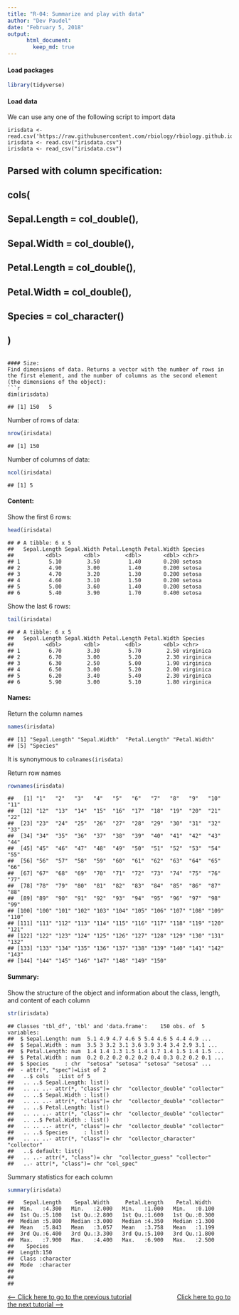 ```yaml
---
title: "R-04: Summarize and play with data"
author: "Dev Paudel"
date: "February 5, 2018"
output: 
      html_document:
        keep_md: true
---
```




#### Load packages

```r
library(tidyverse)
```

#### Load data

We can use any one of the following script to import data

```
irisdata <- read.csv('https://raw.githubusercontent.com/rbiology/rbiology.github.io/master/_data/irisdata.csv')
irisdata <- read.csv("irisdata.csv")
irisdata <- read_csv("irisdata.csv")
```
## Parsed with column specification:
## cols(
##   Sepal.Length = col_double(),
##   Sepal.Width = col_double(),
##   Petal.Length = col_double(),
##   Petal.Width = col_double(),
##   Species = col_character()
## )
```

#### Size:
Find dimensions of data. Returns a vector with the number of rows in the first element, and the number of columns as the second element (the dimensions of the object):
```r
dim(irisdata)
```

```
## [1] 150   5
```
Number of rows of data:

```r
nrow(irisdata)
```

```
## [1] 150
```
Number of columns of data:

```r
ncol(irisdata)
```

```
## [1] 5
```


#### Content:
Show the first 6 rows:

```r
head(irisdata)
```

```
## # A tibble: 6 x 5
##   Sepal.Length Sepal.Width Petal.Length Petal.Width Species
##          <dbl>       <dbl>        <dbl>       <dbl> <chr>  
## 1         5.10        3.50         1.40       0.200 setosa 
## 2         4.90        3.00         1.40       0.200 setosa 
## 3         4.70        3.20         1.30       0.200 setosa 
## 4         4.60        3.10         1.50       0.200 setosa 
## 5         5.00        3.60         1.40       0.200 setosa 
## 6         5.40        3.90         1.70       0.400 setosa
```

Show the last 6 rows:

```r
tail(irisdata)
```

```
## # A tibble: 6 x 5
##   Sepal.Length Sepal.Width Petal.Length Petal.Width Species  
##          <dbl>       <dbl>        <dbl>       <dbl> <chr>    
## 1         6.70        3.30         5.70        2.50 virginica
## 2         6.70        3.00         5.20        2.30 virginica
## 3         6.30        2.50         5.00        1.90 virginica
## 4         6.50        3.00         5.20        2.00 virginica
## 5         6.20        3.40         5.40        2.30 virginica
## 6         5.90        3.00         5.10        1.80 virginica
```

#### Names:
Return the column names

```r
names(irisdata)
```

```
## [1] "Sepal.Length" "Sepal.Width"  "Petal.Length" "Petal.Width" 
## [5] "Species"
```
It is synonymous to ```colnames(irisdata)```

Return row names

```r
rownames(irisdata)
```

```
##   [1] "1"   "2"   "3"   "4"   "5"   "6"   "7"   "8"   "9"   "10"  "11" 
##  [12] "12"  "13"  "14"  "15"  "16"  "17"  "18"  "19"  "20"  "21"  "22" 
##  [23] "23"  "24"  "25"  "26"  "27"  "28"  "29"  "30"  "31"  "32"  "33" 
##  [34] "34"  "35"  "36"  "37"  "38"  "39"  "40"  "41"  "42"  "43"  "44" 
##  [45] "45"  "46"  "47"  "48"  "49"  "50"  "51"  "52"  "53"  "54"  "55" 
##  [56] "56"  "57"  "58"  "59"  "60"  "61"  "62"  "63"  "64"  "65"  "66" 
##  [67] "67"  "68"  "69"  "70"  "71"  "72"  "73"  "74"  "75"  "76"  "77" 
##  [78] "78"  "79"  "80"  "81"  "82"  "83"  "84"  "85"  "86"  "87"  "88" 
##  [89] "89"  "90"  "91"  "92"  "93"  "94"  "95"  "96"  "97"  "98"  "99" 
## [100] "100" "101" "102" "103" "104" "105" "106" "107" "108" "109" "110"
## [111] "111" "112" "113" "114" "115" "116" "117" "118" "119" "120" "121"
## [122] "122" "123" "124" "125" "126" "127" "128" "129" "130" "131" "132"
## [133] "133" "134" "135" "136" "137" "138" "139" "140" "141" "142" "143"
## [144] "144" "145" "146" "147" "148" "149" "150"
```

#### Summary:
Show the structure of the object and information about the class, length, and content of each column

```r
str(irisdata)
```

```
## Classes 'tbl_df', 'tbl' and 'data.frame':	150 obs. of  5 variables:
##  $ Sepal.Length: num  5.1 4.9 4.7 4.6 5 5.4 4.6 5 4.4 4.9 ...
##  $ Sepal.Width : num  3.5 3 3.2 3.1 3.6 3.9 3.4 3.4 2.9 3.1 ...
##  $ Petal.Length: num  1.4 1.4 1.3 1.5 1.4 1.7 1.4 1.5 1.4 1.5 ...
##  $ Petal.Width : num  0.2 0.2 0.2 0.2 0.2 0.4 0.3 0.2 0.2 0.1 ...
##  $ Species     : chr  "setosa" "setosa" "setosa" "setosa" ...
##  - attr(*, "spec")=List of 2
##   ..$ cols   :List of 5
##   .. ..$ Sepal.Length: list()
##   .. .. ..- attr(*, "class")= chr  "collector_double" "collector"
##   .. ..$ Sepal.Width : list()
##   .. .. ..- attr(*, "class")= chr  "collector_double" "collector"
##   .. ..$ Petal.Length: list()
##   .. .. ..- attr(*, "class")= chr  "collector_double" "collector"
##   .. ..$ Petal.Width : list()
##   .. .. ..- attr(*, "class")= chr  "collector_double" "collector"
##   .. ..$ Species     : list()
##   .. .. ..- attr(*, "class")= chr  "collector_character" "collector"
##   ..$ default: list()
##   .. ..- attr(*, "class")= chr  "collector_guess" "collector"
##   ..- attr(*, "class")= chr "col_spec"
```

Summary statistics for each column

```r
summary(irisdata)
```

```
##   Sepal.Length    Sepal.Width     Petal.Length    Petal.Width   
##  Min.   :4.300   Min.   :2.000   Min.   :1.000   Min.   :0.100  
##  1st Qu.:5.100   1st Qu.:2.800   1st Qu.:1.600   1st Qu.:0.300  
##  Median :5.800   Median :3.000   Median :4.350   Median :1.300  
##  Mean   :5.843   Mean   :3.057   Mean   :3.758   Mean   :1.199  
##  3rd Qu.:6.400   3rd Qu.:3.300   3rd Qu.:5.100   3rd Qu.:1.800  
##  Max.   :7.900   Max.   :4.400   Max.   :6.900   Max.   :2.500  
##    Species         
##  Length:150        
##  Class :character  
##  Mode  :character  
##                    
##                    
## 
```


[<-- Click here to go to the previous tutorial](https://rbiology.github.io/2018-02-04-r101-a3/) &nbsp;&nbsp;&nbsp;&nbsp;&nbsp;&nbsp;&nbsp;&nbsp;&nbsp;&nbsp;&nbsp;&nbsp;&nbsp;&nbsp;&nbsp;&nbsp;&nbsp;&nbsp;&nbsp;&nbsp;&nbsp;&nbsp;&nbsp;&nbsp; [Click here to go to the next tutorial -->](https://rbiology.github.io/2018-02-06-r101-a5/)

